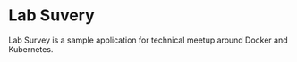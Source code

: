 # Lab Suvery

Lab Survey is a sample application for technical meetup around Docker and Kubernetes.
